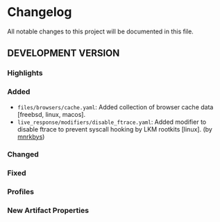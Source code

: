 # Changelog

All notable changes to this project will be documented in this file.  

## DEVELOPMENT VERSION

### Highlights

### Added

- `files/browsers/cache.yaml`: Added collection of browser cache data [freebsd, linux, macos].
- `live_response/modifiers/disable_ftrace.yaml`: Added modifier to disable ftrace to prevent syscall hooking by LKM rootkits [linux]. (by [mnrkbys](https://github.com/mnrkbys))

### Changed

### Fixed

### Profiles

### New Artifact Properties
